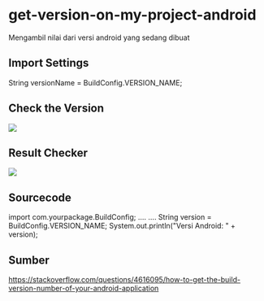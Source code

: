 # get-version-on-my-project-android
Mengambil nilai dari versi android yang sedang dibuat

## Import Settings
String versionName = BuildConfig.VERSION_NAME;

## Check the Version
<img src="https://github.com/moeslimdecoded/get-version-on-my-project-android/blob/master/get-version.png" />

## Result Checker
<img src="https://github.com/moeslimdecoded/get-version-on-my-project-android/blob/master/result.png" />

## Sourcecode
import com.yourpackage.BuildConfig;
....
....
String version = BuildConfig.VERSION_NAME;
System.out.println("Versi Android: " + version);

## Sumber
https://stackoverflow.com/questions/4616095/how-to-get-the-build-version-number-of-your-android-application
